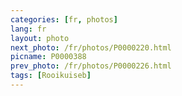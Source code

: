 ```yaml
---
categories: [fr, photos]
lang: fr
layout: photo
next_photo: /fr/photos/P0000220.html
picname: P0000388
prev_photo: /fr/photos/P0000226.html
tags: [Rooikuiseb]
---
```

